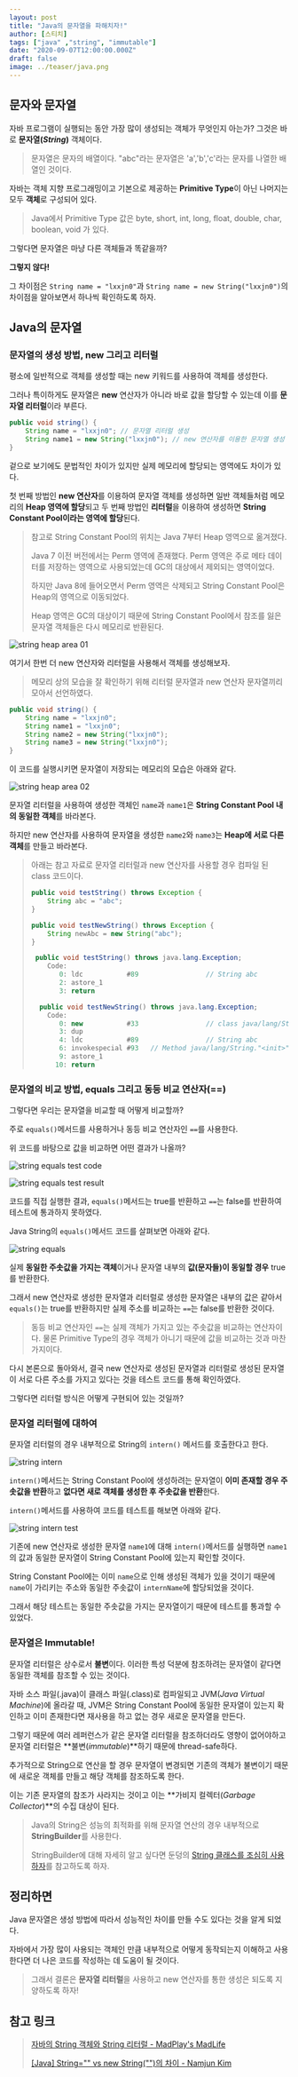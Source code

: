 ```yaml
---
layout: post  
title: "Java의 문자열을 파해치자!"  
author: [스티치]
tags: ["java" ,"string", "immutable"]
date: "2020-09-07T12:00:00.000Z"
draft: false
image: ../teaser/java.png
---
```


## 문자와 문자열

자바 프로그램이 실행되는 동안 가장 많이 생성되는 객체가 무엇인지 아는가? 그것은 바로 **문자열(*String*)** 객체이다.

> 문자열은 문자의 배열이다. "abc"라는 문자열은 'a','b','c'라는 문자를 나열한 배열인 것이다.

자바는 객체 지향 프로그래밍이고 기본으로 제공하는 **Primitive Type**이 아닌 나머지는 모두 **객체**로 구성되어 있다.

> Java에서 Primitive Type 값은 byte, short, int, long, float, double, char, boolean, void 가 있다.
>

그렇다면 문자열은 마냥 다른 객체들과 똑같을까?

**그렇지 않다!**

그 차이점은 `String name = "lxxjn0"`과 `String name = new String("lxxjn0")`의 차이점을 알아보면서 하나씩 확인하도록 하자.

## Java의 문자열

### 문자열의 생성 방법, new 그리고 리터럴

평소에 일반적으로 객체를 생성할 때는 new 키워드를 사용하여 객체를 생성한다.

그러나 특이하게도 문자열은 **new** 연산자가 아니라 바로 값을 할당할 수 있는데 이를 **문자열 리터럴**이라 부른다.

```java
public void string() {
    String name = "lxxjn0"; // 문자열 리터럴 생성
    String name1 = new String("lxxjn0"); // new 연산자를 이용한 문자열 생성
}
```

겉으로 보기에도 문법적인 차이가 있지만 실제 메모리에 할당되는 영역에도 차이가 있다.

첫 번째 방법인 **new 연산자**를 이용하여 문자열 객체를 생성하면 일반 객체들처럼 메모리의 **Heap 영역에 할당**되고 두 번째 방법인 **리터럴**을 이용하여 생성하면 **String Constant Pool이라는 영역에 할당**된다.

> 참고로 String Constant Pool의 위치는 Java 7부터 Heap 영역으로 옮겨졌다.
>
> Java 7 이전 버전에서는 Perm 영역에 존재했다. Perm 영역은 주로 메타 데이터를 저장하는 영역으로 사용되었는데 GC의 대상에서 제외되는 영역이었다.
> 
> 하지만 Java 8에 들어오면서 Perm 영역은 삭제되고 String Constant Pool은 Heap의 영역으로 이동되었다.
>
> Heap 영역은 GC의 대상이기 때문에 String Constant Pool에서 참조를 잃은 문자열 객체들은 다시 메모리로 반환된다.

![string heap area 01](../images/2020-09-07-string-heap-01.png)

여기서 한번 더 new 연산자와 리터럴을 사용해서 객체를 생성해보자.

> 메모리 상의 모습을 잘 확인하기 위해 리터럴 문자열과 new 연산자 문자열끼리 모아서 선언하였다.

```java
public void string() {
    String name = "lxxjn0";
    String name1 = "lxxjn0";
    String name2 = new String("lxxjn0");
    String name3 = new String("lxxjn0");
}
```

이 코드를 실행시키면 문자열이 저장되는 메모리의 모습은 아래와 같다.

![string heap area 02](../images/2020-09-07-string-heap-02.png)

문자열 리터럴을 사용하여 생성한 객체인 `name`과 `name1`은 **String Constant Pool 내의 동일한 객체**를 바라본다.

하지만 new 연산자를 사용하여 문자열을 생성한 `name2`와 `name3`는 **Heap에 서로 다른 객체**를 만들고 바라본다.

> 아래는 참고 자료로 문자열 리터럴과 new 연산자를 사용할 경우 컴파일 된 class 코드이다.
>
> ```java
> public void testString() throws Exception {
>     String abc = "abc";
> }
>
> public void testNewString() throws Exception {
>     String newAbc = new String("abc");
> }
> ```
>
> ```java
>  public void testString() throws java.lang.Exception;
>     Code:
>        0: ldc           #89                 // String abc
>        2: astore_1
>        3: return
>
>   public void testNewString() throws java.lang.Exception;
>     Code:
>        0: new           #33                 // class java/lang/String
>        3: dup
>        4: ldc           #89                 // String abc
>        6: invokespecial #93   // Method java/lang/String."<init>":(Ljava/lang/String;)V
>        9: astore_1
>       10: return
> ```

### 문자열의 비교 방법, equals 그리고 동등 비교 연산자(==)

그렇다면 우리는 문자열을 비교할 때 어떻게 비교할까?

주로 `equals()`메서드를 사용하거나 동등 비교 연산자인 `==`를 사용한다.

위 코드를 바탕으로 값을 비교하면 어떤 결과가 나올까?

![string equals test code](../images/2020-09-07-string-test-code.png)

![string equals test result](../images/2020-09-07-string-test-result.png)

코드를 직접 실행한 결과, `equals()`메서드는 true를 반환하고 `==`는 false를 반환하여 테스트에 통과하지 못하였다.

Java String의 `equals()`메서드 코드를 살펴보면 아래와 같다.

![string equals](../images/2020-09-07-string-equals.png)

실제 **동일한 주솟값을 가지는 객체**이거나 문자열 내부의 **값(문자들)이 동일할 경우** true를 반환한다.

그래서 new 연산자로 생성한 문자열과 리터럴로 생성한 문자열은 내부의 값은 같아서 `equals()`는 true를 반환하지만 실제 주소를 비교하는 `==`는 false를 반환한 것이다.

> 동등 비교 연산자인 `==`는 실제 객체가 가지고 있는 주솟값을 비교하는 연산자이다. 물론 Primitive Type의 경우 객체가 아니기 때문에 값을 비교하는 것과 마찬가지이다.

다시 본론으로 돌아와서, 결국 new 연산자로 생성된 문자열과 리터럴로 생성된 문자열이 서로 다른 주소를 가지고 있다는 것을 테스트 코드를 통해 확인하였다.

그렇다면 리터럴 방식은 어떻게 구현되어 있는 것일까?

### 문자열 리터럴에 대하여

문자열 리터럴의 경우 내부적으로 String의 `intern()` 메서드를 호출한다고 한다.

![string intern](../images/2020-09-07-string-intern.png)

`intern()`메서드는 String Constant Pool에 생성하려는 문자열이 **이미 존재할 경우 주솟값을 반환**하고 **없다면 새로 객체를 생성한 후 주솟값을 반환**한다.

`intern()`메서드를 사용하여 코드를 테스트를 해보면 아래와 같다.

![string intern test](../images/2020-09-07-string-intern-test.png)

기존에 new 연산자로 생성한 문자열 `name1`에 대해 `intern()`메서드를 실행하면 `name1`의 값과 동일한 문자열이 String Constant Pool에 있는지 확인할 것이다.

String Constant Pool에는 이미 `name`으로 인해 생성된 객체가 있을 것이기 때문에 `name`이 가리키는 주소와 동일한 주솟값이 `internName`에 할당되었을 것이다.

그래서 해당 테스트는 동일한 주솟값을 가지는 문자열이기 때문에 테스트를 통과할 수 있었다.

### 문자열은 Immutable!

문자열 리터럴은 상수로서 **불변**이다. 이러한 특성 덕분에 참조하려는 문자열이 같다면 동일한 객체를 참조할 수 있는 것이다.

자바 소스 파일(.java)이 클래스 파일(.class)로 컴파일되고 JVM(*Java Virtual Machine*)에 올라갈 때, JVM은 String Constant Pool에 동일한 문자열이 있는지 확인하고 이미 존재한다면 재사용을 하고 없는 경우 새로운 문자열을 만든다.

그렇기 때문에 여러 레퍼런스가 같은 문자열 리터럴을 참조하더라도 영향이 없어야하고 문자열 리터럴은 **불변(*immutable*)**하기 때문에 thread-safe하다.

추가적으로 String으로 연산을 할 경우 문자열이 변경되면 기존의 객체가 불변이기 때문에 새로운 객체를 만들고 해당 객체를 참조하도록 한다.

이는 기존 문자열의 참조가 사라지는 것이고 이는 **가비지 컬렉터(*Garbage Collector*)**의 수집 대상이 된다.

> Java의 String은 성능의 최적화를 위해 문자열 연산의 경우 내부적으로 **StringBuilder**를 사용한다.
>
> StringBuilder에 대해 자세히 알고 싶다면 둔덩의 [String 클래스를 조심히 사용하자](https://woowacourse.github.io/tecoble/2020-06-15-String-vs-StringBuilder-vs-StringBuffer)를 참고하도록 하자.

## 정리하면

Java 문자열은 생성 방법에 따라서 성능적인 차이를 만들 수도 있다는 것을 알게 되었다.

자바에서 가장 많이 사용되는 객체인 만큼 내부적으로 어떻게 동작되는지 이해하고 사용한다면 더 나은 코드를 작성하는 데 도움이 될 것이다.

> 그래서 결론은 **문자열 리터럴**을 사용하고 new 연산자를 통한 생성은 되도록 지양하도록 하자!

## 참고 링크

> [자바의 String 객체와 String 리터럴 - MadPlay's MadLife](https://madplay.github.io/post/java-string-literal-vs-string-object)
>
> [[Java] String="" vs new String("")의 차이 - Namjun Kim](https://ict-nroo.tistory.com/18)
